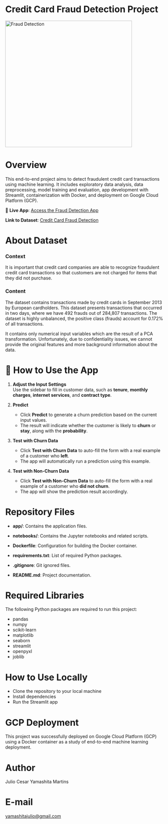 # Credit Card Fraud Detection Project

<img align="center" alt="Fraud Detection" width="400" src="https://d27p8o2qkwv41j.cloudfront.net/wp-content/uploads/2017/02/Fraud-Alert-e1487228293461.jpg">

# Overview
This end-to-end project aims to detect fraudulent credit card transactions using machine learning. It includes exploratory data analysis, data preprocessing, model training and evaluation, app development with Streamlit, containerization with Docker, and deployment on Google Cloud Platform (GCP).

🔗 **Live App**: [Access the Fraud Detection App](https://fraud-detection-app-855024627767.us-central1.run.app/)

**Link to Dataset**: [Credit Card Fraud Detection](https://www.kaggle.com/datasets/mlg-ulb/creditcardfraud)

# About Dataset

### Context
It is important that credit card companies are able to recognize fraudulent credit card transactions so that customers are not charged for items that they did not purchase.

### Content
The dataset contains transactions made by credit cards in September 2013 by European cardholders.
This dataset presents transactions that occurred in two days, where we have 492 frauds out of 284,807 transactions. The dataset is highly unbalanced, the positive class (frauds) account for 0.172% of all transactions.

It contains only numerical input variables which are the result of a PCA transformation. Unfortunately, due to confidentiality issues, we cannot provide the original features and more background information about the data.

# 📘 How to Use the App

1. **Adjust the Input Settings**  
   Use the sidebar to fill in customer data, such as **tenure**, **monthly charges**, **internet services**, and **contract type**.

2. **Predict**  
   - Click **Predict** to generate a churn prediction based on the current input values.  
   - The result will indicate whether the customer is likely to **churn** or **stay**, along with the **probability**.

3. **Test with Churn Data**  
   - Click **Test with Churn Data** to auto-fill the form with a real example of a customer who **left**.  
   - The app will automatically run a prediction using this example.

4. **Test with Non-Churn Data**  
   - Click **Test with Non-Churn Data** to auto-fill the form with a real example of a customer who **did not churn**.  
   - The app will show the prediction result accordingly.

# Repository Files
- **app/**: Contains the application files.

- **notebooks/**: Contains the Jupyter notebooks and related scripts.

- **Dockerfile**: Configuration for building the Docker container.

- **requirements.txt**: List of required Python packages.

- **.gitignore**: Git ignored files.

- **README.md**: Project documentation.

# Required Libraries
The following Python packages are required to run this project:
- pandas
- numpy
- scikit-learn
- matplotlib
- seaborn
- streamlit
- openpyxl
- joblib

# How to Use Locally
- Clone the repository to your local machine
- Install dependencies
- Run the Streamlit app

# GCP Deployment
This project was successfully deployed on Google Cloud Platform (GCP) using a Docker container as a study of end-to-end machine learning deployment.

# Author
Julio Cesar Yamashita Martins

# E-mail
yamashitajulio@gmail.com